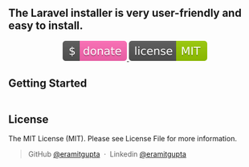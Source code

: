 
## The Laravel installer is very user-friendly and easy to install.

<p align="center">
  <a href="https://paypal.me/teamdevgeek">
    <img src="https://github.com/eramitgupta/server-commands/blob/main/%24-donate-ff69b4.svg">
  </a>

  <a>
    <img src="https://github.com/eramitgupta/server-commands/blob/main/framework.svg" alt="License">
  </a>
</p>


## Getting Started

```bash
```

## License

The MIT License (MIT). Please see License File for more information.

> GitHub [@eramitgupta](https://github.com/eramitgupta) &nbsp;&middot;&nbsp;
> Linkedin [@eramitgupta](https://www.linkedin.com/in/eramitgupta/)

